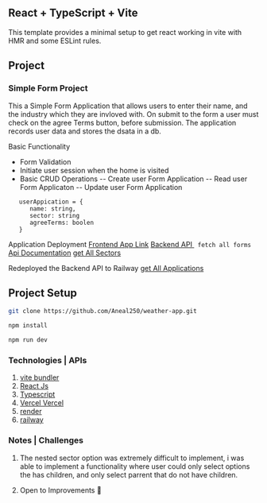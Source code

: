## React + TypeScript + Vite

This template provides a minimal setup to get react working in vite with HMR and some ESLint rules.

## Project

### Simple Form Project

This a Simple Form Application that allows users to enter their name, and the industry which they are invloved with. On submit to the form a user must check on the agree Terms button, before submission. The application records user data and stores the dsata in a db.

Basic Functionality

- Form Validation
- Initiate user session when the home is visited
- Basic CRUD Operations
  -- Create user Form Application
  -- Read user Form Applicaton
  -- Update user Form Application

```
   userAppication = {
      name: string,
      sector: string
      agreeTerms: boolen
   }

```

Application Deployment
[Frontend App Link](https://simpleform-git-develop-aneal250.vercel.app)
[Backend API ](https://simple-contract.onrender.com/applications) ` fetch all forms`
[Api Documentation](https://documenter.getpostman.com/view/17286348/2s9YC4TXzs)
[get All Sectors](https://simple-contract.onrender.com/sectors)

Redeployed the Backend API to Railway
[get All Applications](https://simplecontract-production.up.railway.app/applications)

## Project Setup

```sh
git clone https://github.com/Aneal250/weather-app.git
```

```sh
npm install
```

```sh
npm run dev
```

### Technologies | APIs

1. [vite bundler](https://vitejs.dev/)
2. [React Js ](https://react.dev/)
3. [Typescript ](https://www.typescriptlang.org/)
4. [Vercel Vercel](https://vercel.com/)
5. [render](https://render.com/)
6. [railway](https://railway.app/)

### Notes | Challenges

1. The nested sector option was extremely difficult to implement, i was able to implement a functionality where user could only select options the has children, and only select parrent that do not have children.

2. Open to Improvements 🙏
